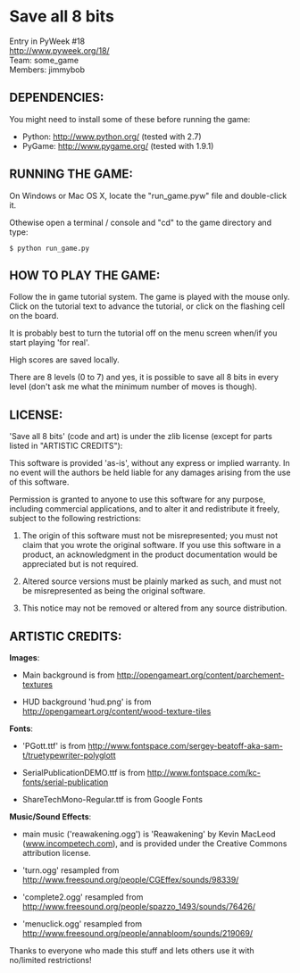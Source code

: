 Save all 8 bits
===============

Entry in PyWeek #18  
<http://www.pyweek.org/18/>  
Team: some_game  
Members: jimmybob

DEPENDENCIES:
------------

You might need to install some of these before running the game:

  * Python:     <http://www.python.org/> (tested with 2.7)  
  * PyGame:     <http://www.pygame.org/> (tested with 1.9.1)

RUNNING THE GAME:
----------------

On Windows or Mac OS X, locate the "run_game.pyw" file and double-click it.

Othewise open a terminal / console and "cd" to the game directory and type:

    $ python run_game.py

HOW TO PLAY THE GAME:
--------------------

Follow the in game tutorial system.  The game is played with the mouse
only. Click on the tutorial text to advance the tutorial, or click on
the flashing cell on the board.

It is probably best to turn the tutorial off on the menu screen
when/if you start playing 'for real'.

High scores are saved locally.

There are 8 levels (0 to 7) and yes, it is possible to save all 8 bits
in every level (don't ask me what the minimum number of moves is
though).

LICENSE:
-------

'Save all 8 bits' (code and art) is under the zlib license 
(except for parts listed in "ARTISTIC CREDITS"):

  This software is provided 'as-is', without any express or implied
  warranty.  In no event will the authors be held liable for any
  damages arising from the use of this software.

  Permission is granted to anyone to use this software for any
  purpose, including commercial applications, and to alter it and
  redistribute it freely, subject to the following restrictions:

  1. The origin of this software must not be misrepresented; you must
     not claim that you wrote the original software. If you use this
     software in a product, an acknowledgment in the product
     documentation would be appreciated but is not required.

  2. Altered source versions must be plainly marked as such, and must
     not be misrepresented as being the original software.

  3. This notice may not be removed or altered from any source
     distribution.

ARTISTIC CREDITS:
----------------

**Images**: 

- Main background is from 
  http://opengameart.org/content/parchement-textures

- HUD background 'hud.png' is from 
  http://opengameart.org/content/wood-texture-tiles

**Fonts**:

- 'PGott.ttf' is from
  http://www.fontspace.com/sergey-beatoff-aka-sam-t/truetypewriter-polyglott

- SerialPublicationDEMO.ttf is from
   http://www.fontspace.com/kc-fonts/serial-publication

- ShareTechMono-Regular.ttf is from Google Fonts

**Music/Sound Effects**:

- main music ('reawakening.ogg') is 'Reawakening' by Kevin MacLeod
  (www.incompetech.com), and is provided under the Creative Commons
  attribution license.

- 'turn.ogg' resampled from
  http://www.freesound.org/people/CGEffex/sounds/98339/

- 'complete2.ogg' resampled from
  http://www.freesound.org/people/spazzo_1493/sounds/76426/

- 'menuclick.ogg' resampled from
  http://www.freesound.org/people/annabloom/sounds/219069/

Thanks to everyone who made this stuff and lets others use it with
no/limited restrictions!
